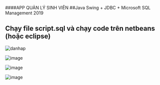 ####APP QUẢN LÝ SINH VIÊN
##Java Swing + JDBC + Microsoft SQL Management 2019
## Chạy file script.sql và chạy code trên netbeans (hoặc eclipse)

![danhap](https://user-images.githubusercontent.com/122804301/216585365-01c1cc42-a1a9-45c9-9a2d-8acaa1b433ca.png)

![image](https://user-images.githubusercontent.com/122804301/216586688-47821142-772e-4b77-b7be-b86dc62d949b.png)

![image](https://user-images.githubusercontent.com/122804301/216586703-58c61c57-d17f-4479-a23f-6840d1fe13a7.png)

![image](https://user-images.githubusercontent.com/122804301/216586714-6ed8e353-3acd-4642-8455-be2be616bcde.png)

